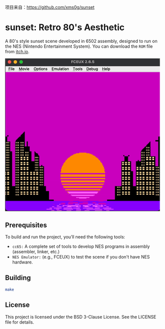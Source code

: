 项目来自：https://github.com/xms0g/sunset

# sunset: Retro 80's Aesthetic
A 80's style sunset scene developed in 6502 assembly, designed to run on the NES (Nintendo Entertainment System).
You can download the `ROM` file from [itch.io](https://xms0g.itch.io/sunset).

<img src="assets/sunset.gif" alt="image" width="700" height="auto">

## Prerequisites
To build and run the project, you’ll need the following tools:

- `cc65:` A complete set of tools to develop NES programs in assembly (assembler, linker, etc.)
- `NES Emulator:` (e.g., FCEUX) to test the scene if you don't have NES hardware.

## Building
```bash
make
```

## License

This project is licensed under the BSD 3-Clause License. See the LICENSE file for details.

